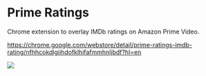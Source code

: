 # Prime Ratings

Chrome extension to overlay IMDb ratings on Amazon Prime Video. 

https://chrome.google.com/webstore/detail/prime-ratings-imdb-rating/nfhhcokdlgiihdofklhifafmmhnljbdf?hl=en


<img src="https://lh3.googleusercontent.com/oY8g0mYwuSqDT7bt-G_cdBtxSW6E6HNZad5qraoaoE8A3dqX4DYM6lQYM1tpB-RY6imnire4700=w640-h400-e365" />
